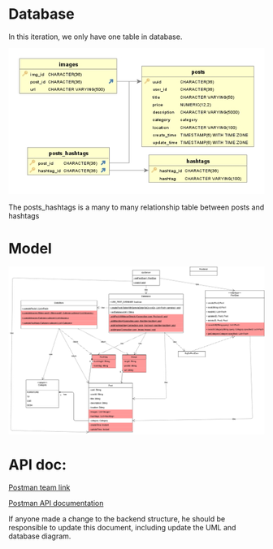 # Database

In this iteration, we only have one table in database.  

![image](../assets/BackendStructure/DatabaseDiagram-i2.jpg)  

The posts_hashtags is a many to many relationship table between posts and hashtags

# Model 

![image](../assets/UML/UML-iteration2.png)  

# API doc:

[Postman team link](https://app.getpostman.com/join-team?invite_code=848573899a420ba71500fad415068a38)  

[Postman API documentation](https://documenter.getpostman.com/view/14357023/Tz5i8zkB)  

If anyone made a change to the backend structure, he should be responsible to update this document, including update the UML and database diagram.

